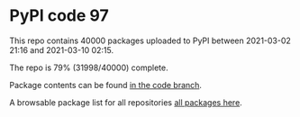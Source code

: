 # PyPI code 97

This repo contains 40000 packages uploaded to PyPI between 
2021-03-02 21:16 and 2021-03-10 02:15.

The repo is 79% (31998/40000) complete.

Package contents can be found [in the code branch](https://github.com/pypi-data/pypi-mirror-97/tree/code/packages).

A browsable package list for all repositories [all packages here](https://pypi-data.github.io/website/repositories/pypi-mirror-97).


